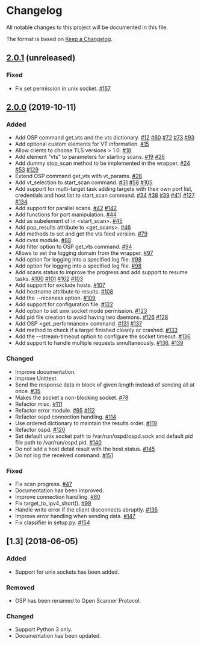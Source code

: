 # Changelog

All notable changes to this project will be documented in this file.

The format is based on [Keep a Changelog](https://keepachangelog.com/en/1.0.0/).

## [2.0.1] (unreleased)

### Fixed
- Fix set permission in unix socket. [#157](https://github.com/greenbone/ospd/pull/157)

[2.0.1]: https://github.com/greenbone/ospd/compare/v2.0.0...ospd-2.0

## [2.0.0] (2019-10-11)

### Added
- Add OSP command get_vts and the vts dictionary. [#12](https://github.com/greenbone/ospd/pull/12) [#60](https://github.com/greenbone/ospd/pull/60) [#72](https://github.com/greenbone/ospd/pull/72) [#73](https://github.com/greenbone/ospd/pull/73) [#93](https://github.com/greenbone/ospd/pull/93)
- Add optional custom elements for VT information. [#15](https://github.com/greenbone/ospd/pull/15)
- Allow clients to choose TLS versions > 1.0. [#18](https://github.com/greenbone/ospd/pull/18)
- Add element "vts" to parameters for starting scans. [#19](https://github.com/greenbone/ospd/pull/19) [#26](https://github.com/greenbone/ospd/pull/26)
- Add dummy stop_scan method to be implemented in the wrapper. [#24](https://github.com/greenbone/ospd/pull/24) [#53](https://github.com/greenbone/ospd/pull/53) [#129](https://github.com/greenbone/ospd/pull/129)
- Extend OSP command get_vts with vt_params. [#28](https://github.com/greenbone/ospd/pull/28)
- Add vt_selection to start_scan command. [#31](https://github.com/greenbone/ospd/pull/31) [#58](https://github.com/greenbone/ospd/pull/58) [#105](https://github.com/greenbone/ospd/pull/105)
- Add support for multi-target task adding targets with their own port list, credentials and host list to start_scan command. [#34](https://github.com/greenbone/ospd/pull/34) [#38](https://github.com/greenbone/ospd/pull/38) [#39](https://github.com/greenbone/ospd/pull/39) [#41](https://github.com/greenbone/ospd/pull/41)) [#127](https://github.com/greenbone/ospd/pull/127) [#134](https://github.com/greenbone/ospd/pull/134)
- Add support for parallel scans. [#42](https://github.com/greenbone/ospd/pull/42) [#142](https://github.com/greenbone/ospd/pull/142)
- Add functions for port manipulation. [#44](https://github.com/greenbone/ospd/pull/44)
- Add <vtgroup> as subelement of <vts> in <start_scan>. [#45](https://github.com/greenbone/ospd/pull/45)
- Add pop_results attribute to <get_scans>. [#46](https://github.com/greenbone/ospd/pull/46)
- Add methods to set and get the vts feed version. [#79](https://github.com/greenbone/ospd/pull/79)
- Add cvss module. [#88](https://github.com/greenbone/ospd/pull/88)
- Add filter option to OSP get_vts command. [#94](https://github.com/greenbone/ospd/pull/94)
- Allows to set the logging domain from the wrapper. [#97](https://github.com/greenbone/ospd/pull/97)
- Add option for logging into a specified log file. [#98](https://github.com/greenbone/ospd/pull/98)
- Add option for logging into a specified log file. [#98](https://github.com/greenbone/ospd/pull/98)
- Add scans status to improve the progress and add support to resume tasks. [#100](https://github.com/greenbone/ospd/pull/) [#101](https://github.com/greenbone/ospd/pull/101) [#102](https://github.com/greenbone/ospd/pull/102) [#103](https://github.com/greenbone/ospd/pull/103)
- Add support for exclude hosts. [#107](https://github.com/greenbone/ospd/pull/107)
- Add hostname attribute to results. [#108](https://github.com/greenbone/ospd/pull/108)
- Add the --niceness option. [#109](https://github.com/greenbone/ospd/pull/109)
- Add support for configuration file. [#122](https://github.com/greenbone/ospd/pull/122)
- Add option to set unix socket mode permission. [#123](https://github.com/greenbone/ospd/pull/123)
- Add pid file creation to avoid having two daemons. [#126](https://github.com/greenbone/ospd/pull/126) [#128](https://github.com/greenbone/ospd/pull/128)
- Add OSP <get_performance> command. [#131](https://github.com/greenbone/ospd/pull/131) [#137](https://github.com/greenbone/ospd/pull/137)
- Add method to check if a target finished cleanly or crashed. [#133](https://github.com/greenbone/ospd/pull/133)
- Add the --stream-timeout option to configure the socket timeout. [#136](https://github.com/greenbone/ospd/pull/136)
- Add support to handle multiple requests simultaneously.
  [#136](https://github.com/greenbone/ospd/pull/136), [#139](https://github.com/greenbone/ospd/pull/139)

### Changed
- Improve documentation.
- Improve Unittest.
- Send the response data in block of given length instead of sending all at once. [#35](https://github.com/greenbone/ospd/pull/35)
- Makes the socket a non-blocking socket. [#78](https://github.com/greenbone/ospd/pull/78)
- Refactor misc. [#111](https://github.com/greenbone/ospd/pull/111)
- Refactor error module. [#95](https://github.com/greenbone/ospd/pull/95) [#112](https://github.com/greenbone/ospd/pull/112)
- Refactor ospd connection handling. [#114](https://github.com/greenbone/ospd/pull/114)
- Use ordered dictionary to maintain the results order. [#119](https://github.com/greenbone/ospd/pull/119)
- Refactor ospd. [#120](https://github.com/greenbone/ospd/pull/120)
- Set default unix socket path to /var/run/ospd/ospd.sock and default pid file path to /var/run/ospd.pid. [#140](https://github.com/greenbone/ospd/pull/140)
- Do not add a host detail result with the host status. [#145](https://github.com/greenbone/ospd/pull/145)
- Do not log the received command. [#151](https://github.com/greenbone/ospd/pull/151)

### Fixed
- Fix scan progress. [#47](https://github.com/greenbone/ospd/pull/47)
- Documentation has been improved.
- Improve connection handling. [#80](https://github.com/greenbone/ospd/pull/80)
- Fix target_to_ipv4_short(). [#99](https://github.com/greenbone/ospd/pull/99)
- Handle write error if the client disconnects abruptly. [#135](https://github.com/greenbone/ospd/pull/135)
- Improve error handling when sending data. [#147](https://github.com/greenbone/ospd/pull/147)
- Fix classifier in setup.py. [#154](https://github.com/greenbone/ospd/pull/154)

[2.0.0]: https://github.com/greenbone/ospd/compare/v1.3.2...v2.0.0


## [1.3] (2018-06-05)

### Added
- Support for unix sockets has been added.

### Removed
- OSP has been renamed to Open Scanner Protocol.

### Changed
- Support Python 3 only.
- Documentation has been updated.


